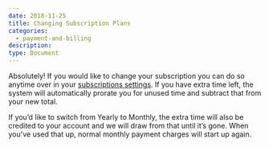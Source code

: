 ```yaml
---
date: 2018-11-25
title: Changing Subscription Plans
categories:
  - payment-and-billing
description:
type: Document
---
```

Absolutely! If you would like to change your subscription you can do so anytime over in your [subscriptions settings](https://www.wanikani.com/account/subscription). If you have extra time left, the system will automatically prorate you for unused time and subtract that from your new total.

If you’d like to switch from Yearly to Monthly, the extra time will also be credited to your account and we will draw from that until it’s gone. When you've used that up, normal monthly payment charges will start up again.
